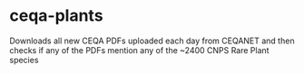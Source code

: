 # ceqa-plants

Downloads all new CEQA PDFs uploaded each day from CEQANET and then checks if any of the PDFs mention any of the ~2400 CNPS Rare Plant species
